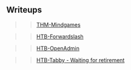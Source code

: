 ## Writeups



>>[THM-Mindgames](https://0xtaylur.github.io/mindgames)

>>[HTB-Forwardslash](https://0xtaylur.github.io/forwardslash)

>>[HTB-OpenAdmin](https://0xtaylur.github.io/openadmin)

>>[HTB-Tabby - Waiting for retirement](https://0xtaylur.github.io/tabby)
